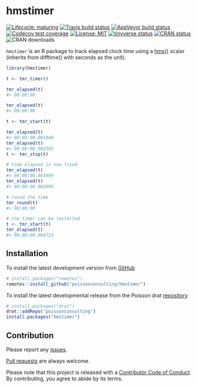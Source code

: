 
<!-- README.md is generated from README.Rmd. Please edit that file -->

# hmstimer

<!-- badges: start -->

[![Lifecycle:
maturing](https://img.shields.io/badge/lifecycle-maturing-blue.svg)](https://www.tidyverse.org/lifecycle/#maturing)
[![Travis build
status](https://travis-ci.com/poissonconsulting/hmstimer.svg?branch=master)](https://travis-ci.com/poissonconsulting/hmstimer)
[![AppVeyor build
status](https://ci.appveyor.com/api/projects/status/github/poissonconsulting/hmstimer?branch=master&svg=true)](https://ci.appveyor.com/project/poissonconsulting/hmstimer)
[![Codecov test
coverage](https://codecov.io/gh/poissonconsulting/hmstimer/branch/master/graph/badge.svg)](https://codecov.io/gh/poissonconsulting/hmstimer?branch=master)
[![License:
MIT](https://img.shields.io/badge/License-MIT-green.svg)](https://opensource.org/licenses/MIT)
[![tinyverse
status](https://tinyverse.netlify.com/badge/hmstimer)](https://CRAN.R-project.org/package=hmstimer)
[![CRAN
status](https://www.r-pkg.org/badges/version/hmstimer)](https://cran.r-project.org/package=hmstimer)
![CRAN downloads](https://cranlogs.r-pkg.org/badges/hmstimer)
<!-- badges: end -->

`hmstimer` is an R package to track elapsed clock time using a
[hms()](https://github.com/tidyverse/hms) scalar (inherits from
difftime() with seconds as the unit).

``` r
library(hmstimer)

t <- tmr_timer()

tmr_elapsed(t)
#> 00:00:00

tmr_elapsed(t)
#> 00:00:00

t <- tmr_start(t)

tmr_elapsed(t)
#> 00:00:00.001048
tmr_elapsed(t)
#> 00:00:00.002505
t <- tmr_stop(t)

# time elapsed is now fixed
tmr_elapsed(t)
#> 00:00:00.003999
tmr_elapsed(t)
#> 00:00:00.003999

# round the time
tmr_round(t)
#> 00:00:00

# the timer can be restarted
t <- tmr_start(t)
tmr_elapsed(t)
#> 00:00:00.004713
```

## Installation

To install the latest development version from
[GitHub](https://github.com/poissonconsulting/hmstimer)

``` r
# install.packages("remotes")
remotes::install_github("poissonconsulting/hmstimer")
```

To install the latest developmental release from the Poisson drat
[repository](https://github.com/poissonconsulting/drat)

``` r
# install.packages("drat")
drat::addRepo("poissonconsulting")
install.packages("hmstimer")
```

## Contribution

Please report any
[issues](https://github.com/poissonconsulting/hmstimer/issues).

[Pull requests](https://github.com/poissonconsulting/hmstimer/pulls) are
always welcome.

Please note that this project is released with a [Contributor Code of
Conduct](https://poissonconsulting.github.io/hmstimer/CODE_OF_CONDUCT.html).
By contributing, you agree to abide by its terms.
